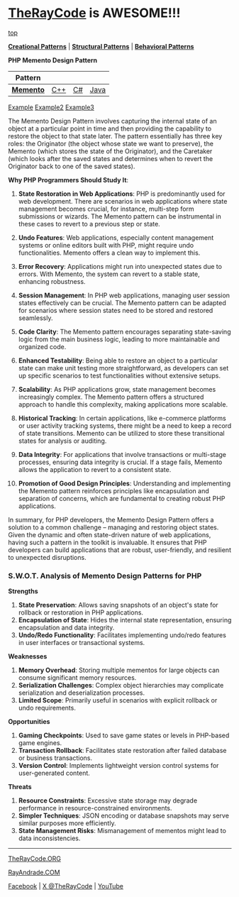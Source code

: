 # [TheRayCode](../../../README.md) is AWESOME!!!

[top](../README.md)

**[Creational Patterns](../../Creational/README.md)** | **[Structural Patterns](../../Structural/README.md)** | **[Behavioral Patterns](../README.md)**

**PHP Memento Design Pattern**

|Pattern|   |   |   |
|---|---|---|---|
| [**Memento**](README.md) | [C++](../../../CPP/Behavioral/Memento/README.md) | [C#](../../../Csharp/Behavioral/Memento/README.md) | [Java](../../../Java/Behavioral/Memento/README.md) |

[Example](Example/README.md) [Example2](Example2/README.md) [Example3](Example3/README.md)

The Memento Design Pattern involves capturing the internal state of an object at a particular point in time and then providing the capability to restore the object to that state later. The pattern essentially has three key roles: the Originator (the object whose state we want to preserve), the Memento (which stores the state of the Originator), and the Caretaker (which looks after the saved states and determines when to revert the Originator back to one of the saved states).

**Why PHP Programmers Should Study It**:

1. **State Restoration in Web Applications**: PHP is predominantly used for web development. There are scenarios in web applications where state management becomes crucial, for instance, multi-step form submissions or wizards. The Memento pattern can be instrumental in these cases to revert to a previous step or state.

2. **Undo Features**: Web applications, especially content management systems or online editors built with PHP, might require undo functionalities. Memento offers a clean way to implement this.

3. **Error Recovery**: Applications might run into unexpected states due to errors. With Memento, the system can revert to a stable state, enhancing robustness.

4. **Session Management**: In PHP web applications, managing user session states effectively can be crucial. The Memento pattern can be adapted for scenarios where session states need to be stored and restored seamlessly.

5. **Code Clarity**: The Memento pattern encourages separating state-saving logic from the main business logic, leading to more maintainable and organized code.

6. **Enhanced Testability**: Being able to restore an object to a particular state can make unit testing more straightforward, as developers can set up specific scenarios to test functionalities without extensive setups.

7. **Scalability**: As PHP applications grow, state management becomes increasingly complex. The Memento pattern offers a structured approach to handle this complexity, making applications more scalable.

8. **Historical Tracking**: In certain applications, like e-commerce platforms or user activity tracking systems, there might be a need to keep a record of state transitions. Memento can be utilized to store these transitional states for analysis or auditing.

9. **Data Integrity**: For applications that involve transactions or multi-stage processes, ensuring data integrity is crucial. If a stage fails, Memento allows the application to revert to a consistent state.

10. **Promotion of Good Design Principles**: Understanding and implementing the Memento pattern reinforces principles like encapsulation and separation of concerns, which are fundamental to creating robust PHP applications.

In summary, for PHP developers, the Memento Design Pattern offers a solution to a common challenge – managing and restoring object states. Given the dynamic and often state-driven nature of web applications, having such a pattern in the toolkit is invaluable. It ensures that PHP developers can build applications that are robust, user-friendly, and resilient to unexpected disruptions.

### **S.W.O.T. Analysis of Memento Design Patterns for PHP**

**Strengths**  
1. **State Preservation**: Allows saving snapshots of an object's state for rollback or restoration in PHP applications.  
2. **Encapsulation of State**: Hides the internal state representation, ensuring encapsulation and data integrity.  
3. **Undo/Redo Functionality**: Facilitates implementing undo/redo features in user interfaces or transactional systems.

**Weaknesses**  
1. **Memory Overhead**: Storing multiple mementos for large objects can consume significant memory resources.  
2. **Serialization Challenges**: Complex object hierarchies may complicate serialization and deserialization processes.  
3. **Limited Scope**: Primarily useful in scenarios with explicit rollback or undo requirements.

**Opportunities**  
1. **Gaming Checkpoints**: Used to save game states or levels in PHP-based game engines.  
2. **Transaction Rollback**: Facilitates state restoration after failed database or business transactions.  
3. **Version Control**: Implements lightweight version control systems for user-generated content.

**Threats**  
1. **Resource Constraints**: Excessive state storage may degrade performance in resource-constrained environments.  
2. **Simpler Techniques**: JSON encoding or database snapshots may serve similar purposes more efficiently.  
3. **State Management Risks**: Mismanagement of mementos might lead to data inconsistencies.

---


[TheRayCode.ORG](https://www.TheRayCode.org)

[RayAndrade.COM](https://www.RayAndrade.com)

[Facebook](https://www.facebook.com/TheRayCode/) | [X @TheRayCode](https://www.x.com/TheRayCode/) | [YouTube](https://www.youtube.com/TheRayCode/)
